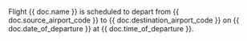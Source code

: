 Flight {{ doc.name }} is scheduled to depart from {{ doc.source_airport_code }} to {{ doc.destination_airport_code }} on {{ doc.date_of_departure }} at {{ doc.time_of_departure }}.
